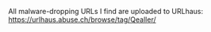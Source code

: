 All malware-dropping URLs I find are uploaded to URLhaus: 
<a href="https://urlhaus.abuse.ch/browser/tag/Qealler/" target="_blank">https://urlhaus.abuse.ch/browse/tag/Qealler/</a>
